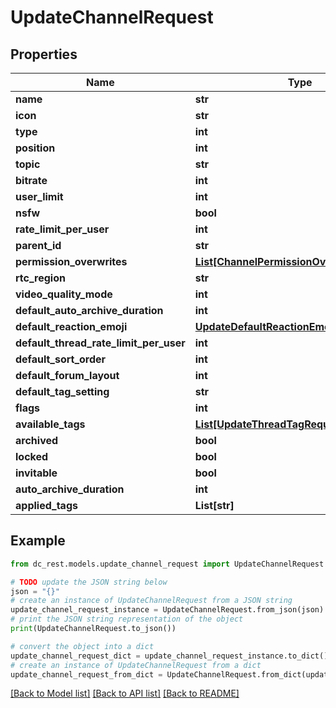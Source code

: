 # UpdateChannelRequest


## Properties

Name | Type | Description | Notes
------------ | ------------- | ------------- | -------------
**name** | **str** |  | [optional] 
**icon** | **str** |  | [optional] 
**type** | **int** |  | [optional] 
**position** | **int** |  | [optional] 
**topic** | **str** |  | [optional] 
**bitrate** | **int** |  | [optional] 
**user_limit** | **int** |  | [optional] 
**nsfw** | **bool** |  | [optional] 
**rate_limit_per_user** | **int** |  | [optional] 
**parent_id** | **str** |  | [optional] 
**permission_overwrites** | [**List[ChannelPermissionOverwriteRequest]**](ChannelPermissionOverwriteRequest.md) |  | [optional] 
**rtc_region** | **str** |  | [optional] 
**video_quality_mode** | **int** |  | [optional] 
**default_auto_archive_duration** | **int** |  | [optional] 
**default_reaction_emoji** | [**UpdateDefaultReactionEmojiRequest**](UpdateDefaultReactionEmojiRequest.md) |  | [optional] 
**default_thread_rate_limit_per_user** | **int** |  | [optional] 
**default_sort_order** | **int** |  | [optional] 
**default_forum_layout** | **int** |  | [optional] 
**default_tag_setting** | **str** |  | [optional] 
**flags** | **int** |  | [optional] 
**available_tags** | [**List[UpdateThreadTagRequest]**](UpdateThreadTagRequest.md) |  | [optional] 
**archived** | **bool** |  | [optional] 
**locked** | **bool** |  | [optional] 
**invitable** | **bool** |  | [optional] 
**auto_archive_duration** | **int** |  | [optional] 
**applied_tags** | **List[str]** |  | [optional] 

## Example

```python
from dc_rest.models.update_channel_request import UpdateChannelRequest

# TODO update the JSON string below
json = "{}"
# create an instance of UpdateChannelRequest from a JSON string
update_channel_request_instance = UpdateChannelRequest.from_json(json)
# print the JSON string representation of the object
print(UpdateChannelRequest.to_json())

# convert the object into a dict
update_channel_request_dict = update_channel_request_instance.to_dict()
# create an instance of UpdateChannelRequest from a dict
update_channel_request_from_dict = UpdateChannelRequest.from_dict(update_channel_request_dict)
```
[[Back to Model list]](../README.md#documentation-for-models) [[Back to API list]](../README.md#documentation-for-api-endpoints) [[Back to README]](../README.md)


